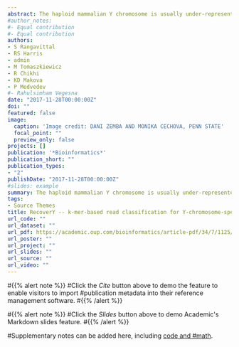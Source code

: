```yaml
---
abstract: The haploid mammalian Y chromosome is usually under-represented in genome assemblies due to high repeat content and low depth due to its haploid nature. One strategy to ameliorate the low coverage of Y sequences is to experimentally enrich Y-specific material before assembly. As the enrichment process is imperfect, algorithms are needed to identify putative Y-specific reads prior to downstream assembly. A strategy that uses k-mer abundances to identify such reads was used to assemble the gorilla Y. However, the strategy required the manual setting of key parameters, a time-consuming process leading to sub-optimal assemblies. We develop a method, RecoverY, that selects Y-specific reads by automatically choosing the abundance level at which a k-mer is deemed to originate from the Y. This algorithm uses prior knowledge about the Y chromosome of a related species or known Y transcript sequences. We evaluate RecoverY on both simulated and real data, for human and gorilla, and investigate its robustness to important parameters. We show that RecoverY leads to a vastly superior assembly compared to alternate strategies of filtering the reads or contigs. Compared to the preliminary strategy used by Tomaszkiewicz et al., we achieve a 33% improvement in assembly size and a 20% improvement in the NG50, demonstrating the power of automatic parameter selection.
#author_notes:
#- Equal contribution
#- Equal contribution
authors:
- S Rangavittal
- RS Harris
- admin 
- M Tomaszkiewicz
- R Chikhi
- KD Makova
- P Medvedev
#- Rahulsimham Vegesna
date: "2017-11-28T00:00:00Z"
doi: ""
featured: false
image:
  caption: 'Image credit: DANI ZEMBA AND MONIKA CECHOVA, PENN STATE'
  focal_point: ""
  preview_only: false
projects: []
publication: '*Bioinformatics*'
publication_short: ""
publication_types:
- "2"
publishDate: "2017-11-28T00:00:00Z"
#slides: example
summary: The haploid mammalian Y chromosome is usually under-represented in genome assemblies due to high repeat content and low depth due to its haploid nature. One strategy to ameliorate the low coverage of Y sequences is to experimentally enrich Y-specific material before assembly. As the enrichment process is imperfect, algorithms are needed to identify putative Y-specific reads prior to downstream assembly. A strategy that uses k-mer abundances to identify such reads was used to assemble the gorilla Y. However, the strategy required the manual setting of key parameters, a time-consuming process leading to sub-optimal assemblies. We develop a method, RecoverY, that selects Y-specific reads by automatically choosing the abundance level at which a k-mer is deemed to originate from the Y. This algorithm uses prior knowledge about the Y chromosome of a related species or known Y transcript sequences. We evaluate RecoverY on both simulated and real data, for human and gorilla, and investigate its robustness to important parameters. We show that RecoverY leads to a vastly superior assembly compared to alternate strategies of filtering the reads or contigs. Compared to the preliminary strategy used by Tomaszkiewicz et al., we achieve a 33% improvement in assembly size and a 20% improvement in the NG50, demonstrating the power of automatic parameter selection.
tags:
- Source Themes
title: RecoverY -- k-mer-based read classification for Y-chromosome-specific sequencing and assembly
url_code: ""
url_dataset: ""
url_pdf: https://academic.oup.com/bioinformatics/article-pdf/34/7/1125/25119624/btx771.pdf
url_poster: ""
url_project: ""
url_slides: ""
url_source: ""
url_video: ""
---
```


#{{% alert note %}}
#Click the *Cite* button above to demo the feature to enable visitors to import #publication metadata into their reference management software.
#{{% /alert %}}

#{{% alert note %}}
#Click the *Slides* button above to demo Academic's Markdown slides feature.
#{{% /alert %}}

#Supplementary notes can be added here, including [code and #math](https://sourcethemes.com/academic/docs/writing-markdown-latex/).
